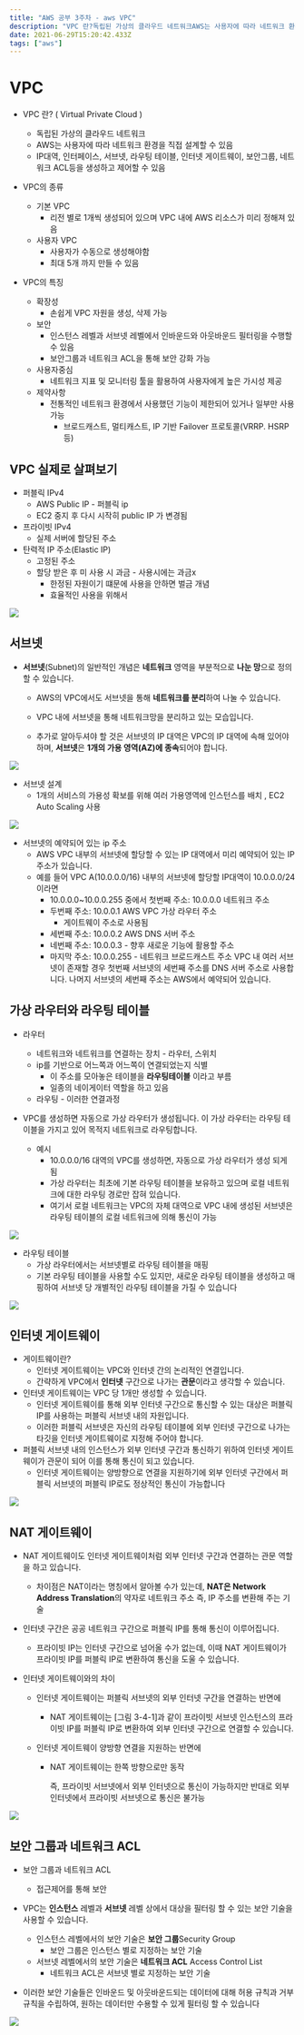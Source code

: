 ```yaml
---
title: "AWS 공부 3주차 - aws VPC"
description: "VPC 란?독립된 가상의 클라우드 네트워크AWS는 사용자에 따라 네트워크 환경을 직접 설계할 수 있음IP대역, 인터페이스, 서브넷, 라우팅 테이블, 인터넷 게이트웨이, 보안그룹, 네트워크 ACL등을 생성하고 제어할 수 있음VPC의 종류기본 VPC리전 별로 1개씩 생성되"
date: 2021-06-29T15:20:42.433Z
tags: ["aws"]
---
```

# VPC

- VPC 란? ( Virtual Private Cloud )
  - 독립된 가상의 클라우드 네트워크
  - AWS는 사용자에 따라 네트워크 환경을 직접 설계할 수 있음
  - IP대역, 인터페이스, 서브넷, 라우팅 테이블, 인터넷 게이트웨이, 보안그룹, 네트워크 ACL등을 생성하고 제어할 수 있음
- VPC의 종류
  - 기본 VPC
    - 리전 별로 1개씩 생성되어 있으며 VPC 내에 AWS 리소스가 미리 정해져 있음
  - 사용자 VPC
    - 사용자가 수동으로 생성해야함
    - 최대 5개 까지 만들 수 있음

- VPC의 특징
  - 확장성
    - 손쉽게 VPC 자원을 생성, 삭제 가능
  - 보안
    - 인스턴스 레벨과 서브넷 레벨에서 인바운드와 아웃바운드 필터링을 수행할 수 있음
    - 보안그룹과 네트워크 ACL을 통해 보안 강화 가능
  - 사용자중심
    - 네트워크 지표 및 모니터링 툴을 활용하여 사용자에게 높은 가시성 제공
  - 제약사항
    - 전통적인 네트워크 환경에서 사용했던 기능이 제한되어 있거나 일부만 사용가능
      - 브로드캐스트, 멀티캐스트, IP 기반 Failover 프로토콜(VRRP. HSRP 등)





## VPC 실제로 살펴보기

- 퍼블릭 IPv4
  - AWS Public IP - 퍼블릭 ip
  - EC2 중지 후 다시 시작히 public IP 가 변경됨
- 프라이빗 IPv4
  - 실제 서버에 할당된 주소
- 탄력적 IP 주소(Elastic IP)
  - 고정된 주소
  - 할당 받은 후 미 사용 시 과금 - 사용시에는 과금x
    - 한정된 자원이기 떄문에 사용을 안하면 벌금 개념
    - 효율적인 사용을 위해서


![](../images/c29637a3-e251-427a-be0f-f2aa0dcfa686-image-20210628233747149.png)


## 서브넷

- **서브넷**(Subnet)의 일반적인 개념은 **네트워크** 영역을 부분적으로 **나눈 망**으로 정의할 수 있습니다.

  - AWS의 VPC에서도 서브넷을 통해 **네트워크를 분리**하여 나눌 수 있습니다.
  - VPC 내에 서브넷을 통해 네트워크망을 분리하고 있는 모습입니다.

  - 추가로 알아두셔야 할 것은 서브넷의 IP 대역은 VPC의 IP 대역에 속해 있어야 하며, **서브넷**은 **1개의 가용 영역(AZ)에 종속**되어야 합니다.


![](../images/4e115f25-90d7-4bac-9fd6-bef40cf28530-image-20210629001728592.png)


- 서브넷 설계
  - 1개의 서비스의 가용성 확보를 위해 여러 가용영역에 인스턴스를 배치 , EC2 Auto Scaling 사용


![](../images/6085c4d8-a4b2-4666-877e-822a5cd3a227-image-20210629001510955.png)




- 서브넷의 예약되어 있는 ip 주소
  - AWS VPC 내부의 서브넷에 할당할 수 있는 IP 대역에서 미리 예약되어 있는 IP 주소가 있습니다.
  - 예를 들어 VPC A(10.0.0.0/16) 내부의 서브넷에 할당할 IP대역이 10.0.0.0/24이라면 
    - 10.0.0.0~10.0.0.255 중에서 첫번째 주소: 10.0.0.0 네트워크 주소
    - 두번째 주소: 10.0.0.1 AWS VPC 가상 라우터 주소 
      - 게이트웨이 주소로 사용됨
    - 세번째 주소: 10.0.0.2 AWS DNS 서버 주소  
    - 네번째 주소: 10.0.0.3 - 향후 새로운 기능에 활용할 주소 
    - 마지막 주소: 10.0.0.255 - 네트워크 브로드캐스트 주소 VPC 내 여러 서브넷이 존재할 경우 첫번째 서브넷의 세번째 주소를 DNS 서버 주소로 사용합니다.  나머지 서브넷의 세번째 주소는 AWS에서 예약되어 있습니다.



## 가상 라우터와 라우팅 테이블

- 라우터
  - 네트워크와 네트워크를 연결하는 장치 - 라우터, 스위치
  - ip를 기반으로 어느쪽과 어느쪽이 연결되었는지 식별
    - 이 주소를 모아놓은 테이블을 **라우팅테이블** 이라고 부름
    - 일종의 네이게이터 역할을 하고 있음
  - 라우팅 - 이러한 연결과정

- VPC를 생성하면 자동으로 가상 라우터가 생성됩니다. 이 가상 라우터는 라우팅 테이블을 가지고 있어 목적지 네트워크로 라우팅합니다.
  - 예시
    -  10.0.0.0/16 대역의 VPC를 생성하면, 자동으로 가상 라우터가 생성 되게 됨
    -  가상 라우터는 최초에 기본 라우팅 테이블을 보유하고 있으며 로컬 네트워크에 대한 라우팅 경로만 잡혀 있습니다.
    -  여기서 로컬 네트워크는 VPC의 자체 대역으로 VPC 내에 생성된 서브넷은 라우팅 테이블의 로컬 네트워크에 의해 통신이 가능

![](../images/231f1abf-68a9-4eb1-9209-17d3e3f568b5-image-20210629002111139.png)

- 라우팅 테이블
  - 가상 라우터에서는 서브넷별로 라우팅 테이블을 매핑
  - 기본 라우팅 테이블을 사용할 수도 있지만, 새로운 라우팅 테이블을 생성하고 매핑하여 서브넷 당 개별적인 라우팅 테이블을 가질 수 있습니다

![](../images/dd980a3f-0f04-43ba-b865-d6d9af816bea-image-20210629002243541.png)



## 인터넷 게이트웨이

- 게이트웨이란?
  - 인터넷 게이트웨이는 VPC와 인터넷 간의 논리적인 연결입니다. 
  - 간략하게 VPC에서 **인터넷** 구간으로 나가는 **관문**이라고 생각할 수 있습니다.
- 인터넷 게이트웨이는 VPC 당 1개만 생성할 수 있습니다.
  - 인터넷 게이트웨이를 통해 외부 인터넷 구간으로 통신할 수 있는 대상은 퍼블릭 IP를 사용하는 퍼블릭 서브넷 내의 자원입니다.
  - 이러한 퍼블릭 서브넷은 자신의 라우팅 테이블에 외부 인터넷 구간으로 나가는 타깃을 인터넷 게이트웨이로 지정해 주어야 합니다.
- 퍼블릭 서브넷 내의 인스턴스가 외부 인터넷 구간과 통신하기 위하여 인터넷 게이트웨이가 관문이 되어 이를 통해 통신이 되고 있습니다.
  - 인터넷 게이트웨이는 양방향으로 연결을 지원하기에 외부 인터넷 구간에서 퍼블릭 서브넷의 퍼블릭 IP로도 정상적인 통신이 가능합니다


![](../images/851fcdab-8cc2-4f66-8e19-9b69f8a2f300-image-20210629003242182.png)


## NAT 게이트웨이

- NAT 게이트웨이도 인터넷 게이트웨이처럼 외부 인터넷 구간과 연결하는 관문 역할을 하고 있습니다.

  - 차이점은 NAT이라는 명칭에서 알아볼 수가 있는데, **NAT은 Network Address Translation**의 약자로 네트워크 주소 즉, IP 주소를 변환해 주는 기술

- 인터넷 구간은 공공 네트워크 구간으로 퍼블릭 IP를 통해 통신이 이루어집니다.

  - 프라이빗 IP는 인터넷 구간으로 넘어올 수가 없는데, 이때 NAT 게이트웨이가 프라이빗 IP를 퍼블릭 IP로 변환하여 통신을 도울 수 있습니다.

- 인터넷 게이트웨이와의 차이

  - 인터넷 게이트웨이는 퍼블릭 서브넷의 외부 인터넷 구간을 연결하는 반면에

    - NAT 게이트웨이는 [그림 3-4-1]과 같이 프라이빗 서브넷 인스턴스의 프라이빗 IP를 퍼블릭 IP로 변환하여 외부 인터넷 구간으로 연결할 수 있습니다.

  - 인터넷 게이트웨이 양방향 연결을 지원하는 반면에

    - NAT 게이트웨이는 한쪽 방향으로만 동작

      즉, 프라이빗 서브넷에서 외부 인터넷으로 통신이 가능하지만 반대로 외부 인터넷에서 프라이빗 서브넷으로 통신은 불가능


![](../images/4c981df5-d7c3-4942-8f7c-dc8824c05b99-image-20210629003515071.png)


## 보안 그룹과 네트워크 ACL

- 보안 그룹과 네트워크 ACL
  - 접근제어를 통해 보안
- VPC는 **인스턴스** 레벨과 **서브넷** 레벨 상에서 대상을 필터링 할 수 있는 보안 기술을 사용할 수 있습니다.
  - 인스턴스 레벨에서의 보안 기술은 **보안 그룹**Security Group
    - 보안 그룹은 인스턴스 별로 지정하는 보안 기술
  - 서브넷 레벨에서의 보안 기술은 **네트워크 ACL** Access Control List
    - 네트워크 ACL은 서브넷 별로 지정하는 보안 기술

- 이러한 보안 기술들은 인바운드 및 아웃바운드되는 데이터에 대해 허용 규칙과 거부 규칙을 수립하여, 원하는 데이터만 수용할 수 있게 필터링 할 수 있습니다

![](../images/bd46654e-b3fc-4893-b562-19f9f46c24fb-image-20210629004139543.png)

